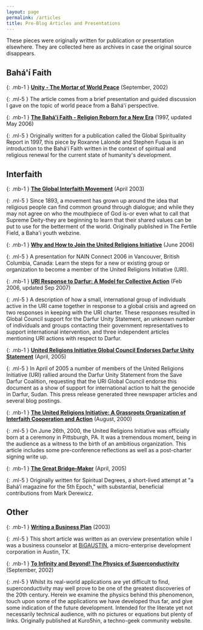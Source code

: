 ```yaml
---
layout: page
permalink: /articles
title: Pre-Blog Articles and Presentations
---
```


These pieces were originally written for publication or presentation elsewhere.
They are collected here as archives in case the original source disappears.

## Bah&aacute;'&iacute; Faith

{: .mb-1 }
**[Unity - The Mortar of World Peace](/articles/unity-mortar-of-world-peace)** (September, 2002)

{: .ml-5 }
The article comes from a brief presentation and guided discussion I
gave on the topic of world peace from a Bahá'í perspective.

{: .mb-1 }
**[The Bahá'í Faith - Religion Reborn for a New Era](/articles/religion-reborn)** (1997, updated May 2006)

{: .ml-5 }
Originally written for a publication called the Global Spirituality Report in
1997, this piece by Roxanne Lalonde and Stephen Fuqua is an introduction to the
Bahá'í Faith written in the context of spiritual and religious renewal for the
current state of humanity's development.

## Interfaith

{: .mb-1 }
**[The Global Interfaith Movement](/articles/global-interfaith-movement)**
(April 2003)

{: .ml-5 }
Since 1893, a movement has grown up around the idea that religious people can find common ground through dialogue; and while they may not agree on who the mouthpiece of God is-or even what to call that Supreme Deity-they are beginning to learn that their shared values can be put to use for the betterment of the world. Originally published in The Fertile Field, a Baha'i youth webzine.

{: .mb-1 }
**[Why and How to Join the United Religions
Initiative](/articles/why-and-how-join-uri)** (June 2006)

{: .ml-5 }
A presentation for NAIN Connect 2006 in Vancouver, British Columbia, Canada:
Learn the steps for a new or existing group or organization to become a member
of the United Religions Initiative (URI).

{: .mb-1 }
**[URI Response to Darfur: A Model for Collective
Action](/articles/uri-response-to-darfur)** (Feb 2006, updated Sep 2007)

{: .ml-5 }
A description of how a small, international group of individuals active in the
URI came together in response to a global crisis and agreed on two responses in
keeping with the URI charter. These responses resulted in Global Council support
for the Darfur Unity Statement, an unknown number of individuals and groups
contacting their government representatives to support international
intervention, and three independent articles mentioning URI actions with respect
to Darfur.

{: .mb-1 }
**[United Religions Initiative Global Council Endorses Darfur Unity Statement](/articles/uri-statement-on-darfur)** (April, 2005)

{: .ml-5 }
In April of 2005 a number of members of the United Religions Initiative (URI)
rallied around the Darfur Unity Statement from the Save Darfur Coalition,
requesting that the URI Global Council endorse this document as a show of
support for international action to halt the genocide in Darfur, Sudan. This
press release generated three newspaper articles and several blog postings.

{: .mb-1 }
**[The United Religions Initiative: A Grassroots Organization of Interfaith
Cooperation and Action](/articles/uri-grassroots-organization)** (August, 2000)

{: .ml-5 }
On June 26th, 2000, the United Religions Initiative was officially born at a
ceremony in Pittsburgh, PA. It was a tremendous moment, being in the audience as
a witness to the birth of an ambitious organization. This article includes some
pre-conference reflections as well as a post-charter signing write up.

{: .mb-1 }
**[The Great Bridge–Maker](/articles/the-great-bridge-maker)** (April, 2005)

{: .ml-5 }
Originally written for Spiritual Degrees, a short-lived attempt at "a Bahá’í
magazine for the 5th Epoch," with substantial, beneficial contributions from
Mark Derewicz.

## Other

{: .mb-1 }
**[Writing a Business Plan](/articles/writing-business-plan)** (2003)

{: .ml-5 }
This short article was written as an overview presentation while I was a
business counselor at [BiGAUSTIN](https://www.bigaustin.org), a micro-enterprise
development corporation in Austin, TX.

{: .mb-1 }
**[To Infinity and Beyond! The Physics of Superconductivity](/articles/physics-superconductivity)** (September, 2002)

{: .ml-5 }
Whilst its real-world applications are yet difficult to find, superconductivity
may well prove to be one of the greatest discoveries of the 20th century. Herein
we examine the physics behind this phenomenon, touch upon some of the
applications we have developed thus far, and give some indication of the future
development. Intended for the literate yet not necessarily technical audience,
with no pictures or equations but plenty of links. Originally published at
Kuro5hin, a techno-geek community website.
